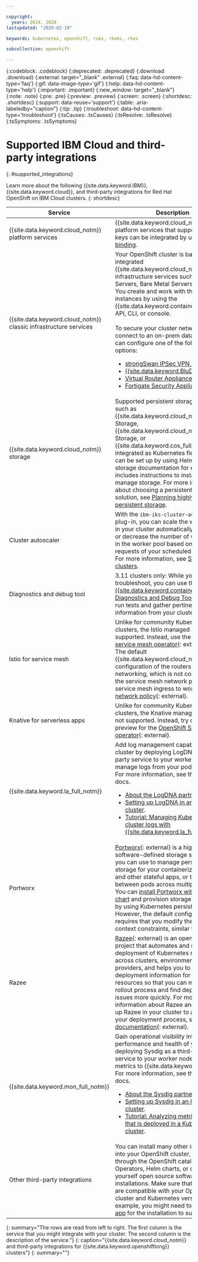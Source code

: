 ```yaml
---

copyright:
  years: 2014, 2020
lastupdated: "2020-02-19"

keywords: kubernetes, openshift, roks, rhoks, rhos

subcollection: openshift

---
```


{:codeblock: .codeblock}
{:deprecated: .deprecated}
{:download: .download}
{:external: target="_blank" .external}
{:faq: data-hd-content-type='faq'}
{:gif: data-image-type='gif'}
{:help: data-hd-content-type='help'}
{:important: .important}
{:new_window: target="_blank"}
{:note: .note}
{:pre: .pre}
{:preview: .preview}
{:screen: .screen}
{:shortdesc: .shortdesc}
{:support: data-reuse='support'}
{:table: .aria-labeledby="caption"}
{:tip: .tip}
{:troubleshoot: data-hd-content-type='troubleshoot'}
{:tsCauses: .tsCauses}
{:tsResolve: .tsResolve}
{:tsSymptoms: .tsSymptoms}


# Supported IBM Cloud and third-party integrations
{: #supported_integrations}





Learn more about the following {{site.data.keyword.IBM}}, {{site.data.keyword.cloud}}, and third-party integrations for Red Hat OpenShift on IBM Cloud clusters.
{: shortdesc}

|Service|Description|
|----|----|
| {{site.data.keyword.cloud_notm}} platform services | {{site.data.keyword.cloud_notm}} platform services that support service keys can be integrated by using [service binding](/docs/openshift?topic=openshift-service-binding). |
| {{site.data.keyword.cloud_notm}} classic infrastructure services | Your OpenShift cluster is based on fully-integrated {{site.data.keyword.cloud_notm}} classic infrastructure services such as Virtual Servers, Bare Metal Servers, or VLANs. You create and work with these services instances by using the {{site.data.keyword.containerlong_notm}} API, CLI, or console.<br><br>To secure your cluster network or connect to an on-prem data center, you can configure one of the following options:<ul><li>[strongSwan IPSec VPN Service](/docs/openshift?topic=openshift-vpn#vpn-setup)</li><li>[{{site.data.keyword.BluDirectLink}}](/docs/direct-link?topic=direct-link-get-started-with-ibm-cloud-direct-link)</li><li>[Virtual Router Appliance (VRA)](/docs/openshift?topic=openshift-vpn#vyatta)</li><li>[Fortigate Security Appliance (FSA)](/docs/vmwaresolutions/services?topic=vmware-solutions-fsa_considerations)</li></ul> |
| {{site.data.keyword.cloud_notm}} storage | Supported persistent storage solutions, such as {{site.data.keyword.cloud_notm}} File Storage, {{site.data.keyword.cloud_notm}} Block Storage, or {{site.data.keyword.cos_full_notm}} are integrated as Kubernetes flex drivers and can be set up by using Helm charts. The storage documentation for each solution includes instructions to install and manage storage. For more information about choosing a persistent storage solution, see [Planning highly available persistent storage](/docs/openshift?topic=openshift-storage_planning). |
| Cluster autoscaler | With the `ibm-iks-cluster-autoscaler` plug-in, you can scale the worker pools in your cluster automatically to increase or decrease the number of worker nodes in the worker pool based on the sizing requests of your scheduled workloads. For more information, see [Scaling clusters](/docs/openshift?topic=openshift-ca). |
| Diagnostics and debug tool | 3.11 clusters only: While you troubleshoot, you can use the [{{site.data.keyword.containerlong_notm}} Diagnostics and Debug Tool add-on](/docs/openshift?topic=openshift-cs_troubleshoot#debug_utility) to run tests and gather pertinent information from your cluster. |
| Istio for service mesh | Unlike for community Kubernetes clusters, the Istio managed add-on is not supported. Instead, use the [Red Hat service mesh operator](https://docs.openshift.com/container-platform/4.3/service_mesh/servicemesh-release-notes.html){: external}. **Note**: The default {{site.data.keyword.cloud_notm}} configuration of the routers enables host networking, which is not compatible with the service mesh network policy. For the service mesh ingress to work, [apply a network policy](https://gist.githubusercontent.com/kitch/39c504a2ed9e381c2aadea436d5b52e4/raw/d8efa69f41d41425b16bb363a881a98d40d3708c/mesh-policy.yaml){: external}. |
| Knative for serverless apps | Unlike for community Kubernetes clusters, the Knative managed add-on is not supported. Instead, try out the tech preview for the [OpenShift Serverless operator](https://docs.openshift.com/container-platform/4.3/serverless/serverless-getting-started.html){: external}. |
| {{site.data.keyword.la_full_notm}} | Add log management capabilities to your cluster by deploying LogDNA as a third-party service to your worker nodes to manage logs from your pod containers. For more information, see the following docs.<ul><li>[About the LogDNA partnership](/docs/openshift?topic=openshift-service-partners#logdna-partner).</li><li>[Setting up LogDNA in an OpenShift cluster](/docs/openshift?topic=openshift-health#openshift_logdna).</li><li>[Tutorial: Managing Kubernetes cluster logs with {{site.data.keyword.la_full_notm}}](/docs/Log-Analysis-with-LogDNA/tutorials?topic=LogDNA-kube#kube).</li></ul> |
| Portworx | [Portworx](https://portworx.com/products/introduction/){: external} is a highly available software-defined storage solution that you can use to manage persistent storage for your containerized databases and other stateful apps, or to share data between pods across multiple zones. You can [install Portworx with a Helm chart](/docs/openshift?topic=openshift-portworx#portworx) and provision storage for your apps by using Kubernetes persistent volumes. However, the default configuration requires that you modify the security context constraints, similar to [LogDNA](/docs/openshift?topic=openshift-health#openshift_logdna). |
| Razee | [Razee](https://razee.io/){: external} is an open-source project that automates and manages the deployment of Kubernetes resources across clusters, environments, and cloud providers, and helps you to visualize deployment information for your resources so that you can monitor the rollout process and find deployment issues more quickly. For more information about Razee and how to set up Razee in your cluster to automate your deployment process, see the [Razee documentation](https://github.com/razee-io/Razee){: external}. |
| {{site.data.keyword.mon_full_notm}} | Gain operational visibility into the performance and health of your apps by deploying Sysdig as a third-party service to your worker nodes to forward metrics to {{site.data.keyword.mon_full}}. For more information, see the following docs.<ul><li>[About the Sysdig partnership](/docs/openshift?topic=openshift-service-partners#sydig-partner).</li><li>[Setting up Sysdig in an OpenShift cluster](/docs/openshift?topic=openshift-health#openshift_sysdig).</li><li>[Tutorial: Analyzing metrics for an app that is deployed in a Kubernetes cluster](/docs/Monitoring-with-Sysdig/tutorials?topic=Sysdig-kubernetes_cluster#kubernetes_cluster).</li></ul> |
| Other third-party integrations | You can install many other integrations into your OpenShift cluster, such as through the OpenShift catalog, Operators, Helm charts, or do-it-yourself open source software installations. Make sure that these apps are compatible with your OpenShift cluster and Kubernetes version. For example, you might need to [update the app](/docs/openshift?topic=openshift-openshift_apps) for the installation to succeed. |
{: summary="The rows are read from left to right. The first column is the service that you might integrate with your cluster. The second column is the description of the service."}
{: caption="{{site.data.keyword.cloud_notm}} and third-party integrations for {{site.data.keyword.openshiftlong}} clusters"}
{: summary=""}




